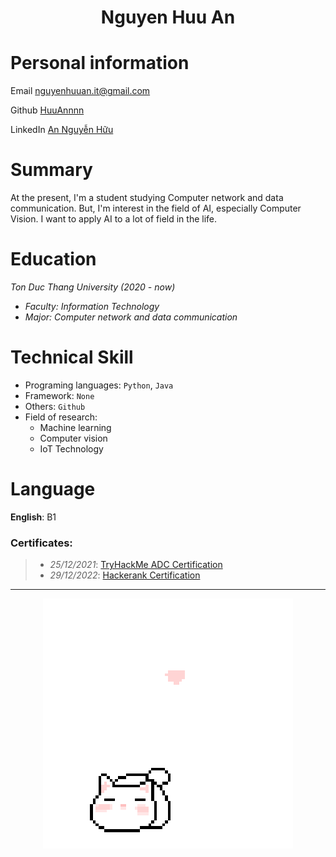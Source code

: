<h1 align='center'>Nguyen Huu An</h1>

# Personal information
Email          <nguyenhuuan.it@gmail.com>

Github         [HuuAnnnn](https://github.com/HuuAnnnn)

LinkedIn       [An Nguyễn Hữu](https://www.linkedin.com/in/nguyenhuuan-it/)

# Summary
At the present, I'm a student studying Computer network and data communication. But, I'm interest in the field of AI, especially Computer Vision. I want to apply AI to a lot of field in the life.

# Education
*Ton Duc Thang University (2020 - now)*
+ *Faculty: Information Technology*
+ *Major: Computer network and data communication*


# Technical Skill
+ Programing languages: `Python`, `Java`
+ Framework: `None`
+ Others: `Github`
+ Field of research:
    - Machine learning
    - Computer vision
    - IoT Technology

# Language
**English**: B1

### Certificates:
>- *25/12/2021*: [TryHackMe ADC Certification](https://tryhackme-certificates.s3-eu-west-1.amazonaws.com/THM-HKVVJOIWJA.png)
>- *29/12/2022*: [Hackerank Certification](https://hackerrank.com/certificates/c3963cfc95f1)

___

<p align="center">
 <img src="cat_intro.gif" />
</p>